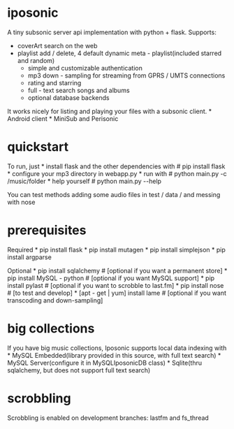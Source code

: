 iposonic
========

A tiny subsonic server api implementation with python + flask.
Supports:
 * coverArt search on the web
 * playlist add / delete, 4 default dynamic meta - playlist(included starred and random)
    * simple and customizable authentication
    * mp3 down - sampling for streaming from GPRS / UMTS connections
    * rating and starring
    * full - text search songs and albums
    * optional database backends

It works nicely for listing and playing your files with a subsonic client.
    * Android client
    * MiniSub and Perisonic

quickstart
==========
To run, just
    * install flask and the other dependencies with
           # pip install flask
    * configure your mp3 directory in webapp.py
    * run with
           # python main.py -c /music/folder
    * help yourself
           # python main.py --help


You can test methods adding some audio files in test / data / and messing with nose


prerequisites
============
Required
    * pip install flask
    * pip install mutagen
    * pip install simplejson
    * pip install argparse

Optional
    * pip install sqlalchemy       # [optional if you want a permanent store]
    * pip install MySQL - python     # [optional if you want MySQL support]
    * pip install pylast             # [optional if you want to scrobble to last.fm]
    * pip install nose             # [to test and develop]
    * [apt - get | yum] install lame   # [optional if you want transcoding and down-sampling]

big collections
===============

If you have big music collections, Iposonic supports local data indexing with
    * MySQL Embedded(library provided in this source, with full text search)
    * MySQL Server(configure it in MySQLIposonicDB class)
    * Sqlite(thru sqlalchemy, but does not support full text search)

scrobbling
==========

Scrobbling is enabled on development branches: lastfm and fs_thread

